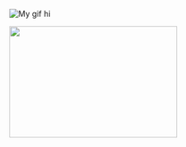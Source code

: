 ![My gif](https://media4.giphy.com/media/10zxDv7Hv5RF9C/giphy.gif?cid=ecf05e47dncmyczjr5m6ij3036oo8dp42ywvxnw8s080allb&rid=giphy.gif&ct=g)
hi

<img src="https://media0.giphy.com/media/CFTCKhAgJgxY8gXrlM/giphy.gif?cid=790b76114a9af16f49df6c2c853dec8528f4ebf8467cf379&rid=giphy.gif&ct=g" width="300" height="200">


